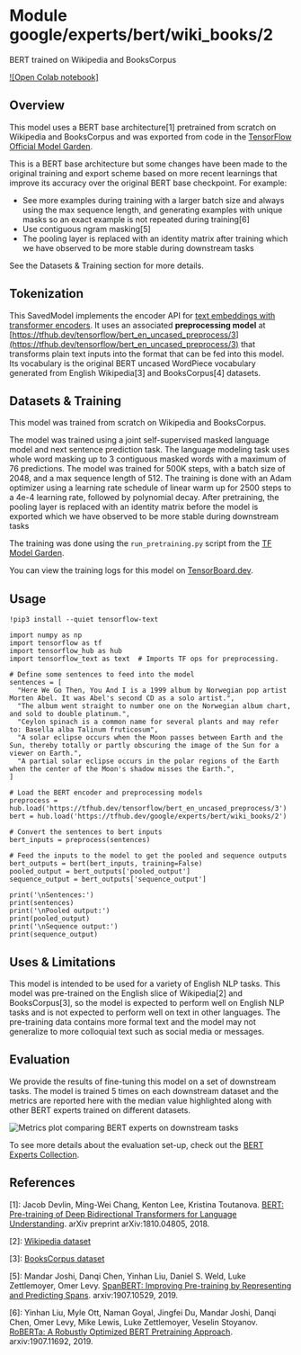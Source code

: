 # Module google/experts/bert/wiki_books/2

BERT trained on Wikipedia and BooksCorpus

<!-- asset-path: legacy -->
<!-- dataset: wikipedia-and-bookscorpus -->
<!-- fine-tunable: true -->
<!-- format: saved_model_2 -->
<!-- language: en -->
<!-- module-type: text-embedding -->
<!-- task: text-embedding -->
<!-- network-architecture: transformer -->

[![Open Colab notebook]](https://colab.research.google.com/github/tensorflow/hub/blob/master/examples/colab/bert_experts.ipynb)

## Overview

This model uses a BERT base architecture[1] pretrained from scratch on Wikipedia and BooksCorpus and was exported from code in the [TensorFlow Official Model Garden](https://github.com/tensorflow/models/tree/master/official/nlp/bert).

This is a BERT base architecture but some changes have been made to the original
training and export scheme based on more recent learnings that improve its accuracy over
the original BERT base checkpoint. For example:

*   See more examples during training with a larger batch size and always using
    the max sequence length, and generating examples with unique masks so an
    exact example is not repeated during training[6]
*   Use contiguous ngram masking[5]
*   The pooling layer is replaced with an identity matrix after training
    which we have observed to be more stable during downstream tasks

See the Datasets & Training section for more details.

## Tokenization

This SavedModel implements the encoder API for [text embeddings with transformer
encoders](https://www.tensorflow.org/hub/common_saved_model_apis/text#transformer-encoders).
It uses an associated **preprocessing model** at
[https://tfhub.dev/tensorflow/bert_en_uncased_preprocess/3](https://tfhub.dev/tensorflow/bert_en_uncased_preprocess/3) that
transforms plain text inputs into the format that can be fed into this model.
Its vocabulary is the original BERT uncased WordPiece vocabulary generated
from English Wikipedia[3] and BooksCorpus[4] datasets.

## Datasets & Training

This model was trained from scratch on Wikipedia and BooksCorpus.

The model was trained using a joint self-supervised masked language model and
next sentence prediction task. The language modeling task uses whole word
masking up to 3 contiguous masked words with a maximum of 76 predictions. The
model was trained for 500K steps, with a batch size of 2048, and a max sequence
length of 512. The training is done with an Adam optimizer using a learning rate
schedule of linear warm up for 2500 steps to a 4e-4 learning rate, followed by
polynomial decay. After pretraining, the pooling layer is replaced with an
identity matrix before the model is exported which we have observed to be more
stable during downstream tasks

The training was done using the `run_pretraining.py` script from the  [TF
Model Garden](https://github.com/tensorflow/models/tree/master/official/nlp/bert).

You can view the training logs for this model on [TensorBoard.dev](https://tensorboard.dev/experiment/HAkRk4UARwOYQEJdgc5Klg).

## Usage

```
!pip3 install --quiet tensorflow-text

import numpy as np
import tensorflow as tf
import tensorflow_hub as hub
import tensorflow_text as text  # Imports TF ops for preprocessing.

# Define some sentences to feed into the model
sentences = [
  "Here We Go Then, You And I is a 1999 album by Norwegian pop artist Morten Abel. It was Abel's second CD as a solo artist.",
  "The album went straight to number one on the Norwegian album chart, and sold to double platinum.",
  "Ceylon spinach is a common name for several plants and may refer to: Basella alba Talinum fruticosum",
  "A solar eclipse occurs when the Moon passes between Earth and the Sun, thereby totally or partly obscuring the image of the Sun for a viewer on Earth.",
  "A partial solar eclipse occurs in the polar regions of the Earth when the center of the Moon's shadow misses the Earth.",
]

# Load the BERT encoder and preprocessing models
preprocess = hub.load('https://tfhub.dev/tensorflow/bert_en_uncased_preprocess/3')
bert = hub.load('https://tfhub.dev/google/experts/bert/wiki_books/2')

# Convert the sentences to bert inputs
bert_inputs = preprocess(sentences)

# Feed the inputs to the model to get the pooled and sequence outputs
bert_outputs = bert(bert_inputs, training=False)
pooled_output = bert_outputs['pooled_output']
sequence_output = bert_outputs['sequence_output']

print('\nSentences:')
print(sentences)
print('\nPooled output:')
print(pooled_output)
print('\nSequence output:')
print(sequence_output)
```

## Uses & Limitations

This model is intended to be used for a variety of English NLP tasks. This model was pre-trained on the English slice of Wikipedia[2] and BooksCorpus[3], so the
model is expected to perform well on English NLP tasks and is not expected to
perform well on text in other languages. The pre-training data contains more
formal text and the model may not generalize to more colloquial text such as
social media or messages.

## Evaluation

We provide the results of fine-tuning this model on a set of downstream tasks.
The model is trained 5 times on each downstream dataset and the metrics are
reported here with the median value highlighted along with other BERT experts
trained on different datasets.

![Metrics plot comparing BERT experts on downstream tasks](https://www.gstatic.com/aihub/tfhub/experts/bert/metrics_v0.png)

To see more details about the evaluation set-up, check out the
[BERT Experts Collection](https://tfhub.dev/google/collections/experts/bert/1).

## References

\[1]: Jacob Devlin, Ming-Wei Chang, Kenton Lee, Kristina Toutanova. [BERT:
Pre-training of Deep Bidirectional Transformers for Language
Understanding](https://arxiv.org/abs/1810.04805). arXiv preprint
arXiv:1810.04805, 2018.

\[2]: [Wikipedia dataset](https://dumps.wikimedia.org)

\[3]: [BooksCorpus dataset](http://yknzhu.wixsite.com/mbweb)

\[5]: Mandar Joshi, Danqi Chen, Yinhan Liu, Daniel S. Weld, Luke Zettlemoyer,
Omer Levy.
[SpanBERT: Improving Pre-training by Representing and Predicting Spans](https://arxiv.org/abs/1907.10529).
arxiv:1907.10529, 2019.

\[6]: Yinhan Liu, Myle Ott, Naman Goyal, Jingfei Du, Mandar Joshi, Danqi Chen,
Omer Levy, Mike Lewis, Luke Zettlemoyer, Veselin Stoyanov.
[RoBERTa: A Robustly Optimized BERT Pretraining Approach](https://arxiv.org/abs/1907.11692).
arxiv:1907.11692, 2019.
